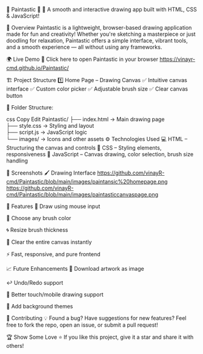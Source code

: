 🌟 Paintastic 🌟
🎨 A smooth and interactive drawing app built with HTML, CSS & JavaScript!

📌 Overview
Paintastic is a lightweight, browser-based drawing application made for fun and creativity! Whether you're sketching a masterpiece or just doodling for relaxation, Paintastic offers a simple interface, vibrant tools, and a smooth experience — all without using any frameworks.

🌍 Live Demo 🔗
Click here to open Paintastic in your browser
https://vinayr-cmd.github.io/Paintastic/

🏗️ Project Structure
1️⃣ Home Page – Drawing Canvas
✅ Intuitive canvas interface
✅ Custom color picker
✅ Adjustable brush size
✅ Clear canvas button

📁 Folder Structure:

css
Copy
Edit
Paintastic/
├── index.html        → Main drawing page  
├── style.css         → Styling and layout  
├── script.js         → JavaScript logic  
└── images/           → Icons and other assets
⚙️ Technologies Used
💻 HTML – Structuring the canvas and controls
🎨 CSS – Styling elements, responsiveness
🧠 JavaScript – Canvas drawing, color selection, brush size handling

📸 Screenshots
🖌️ Drawing Interface
https://github.com/vinayR-cmd/Paintastic/blob/main/images/paintansic%20homepage.png
https://github.com/vinayR-cmd/Paintastic/blob/main/images/paintasticcanvaspage.png

🚀 Features
🎨 Draw using mouse input

🧃 Choose any brush color

🌀 Resize brush thickness

🔄 Clear the entire canvas instantly

⚡ Fast, responsive, and pure frontend

📈 Future Enhancements
💾 Download artwork as image

↩️ Undo/Redo support

📱 Better touch/mobile drawing support

🧩 Add background themes

🤝 Contributing
💡 Found a bug? Have suggestions for new features?
Feel free to fork the repo, open an issue, or submit a pull request!

🏆 Show Some Love
⭐ If you like this project, give it a star and share it with others!


